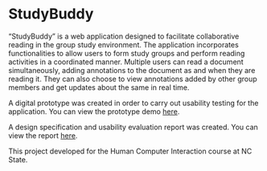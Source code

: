 # StudyBuddy

“StudyBuddy” is a web application designed to facilitate collaborative reading in the group
study environment. The application incorporates functionalities to allow users to form study
groups and perform reading activities in a coordinated manner. Multiple users can read a
document simultaneously, adding annotations to the document as and when they are
reading it. They can also choose to view annotations added by other group members and
get updates about the same in real time.

A digital prototype was created in order to carry out usability testing for the application. You can view the prototype demo [here](https://youtu.be/JLy0BOBPbq0).

A design specification and usability evaluation report was created. You can view the report [here]().

This project developed for the Human Computer Interaction course at NC State.
